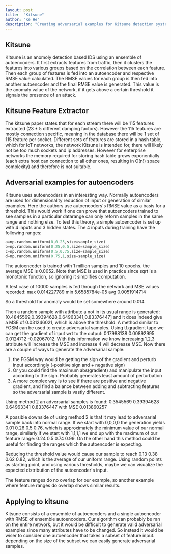 ```yaml
---
layout: post
title:  "Kitsune"
author: "Ke He"
description: "Creating adversarial examples for Kitsune detection system"
---
```


## Kitsune

Kitsune is an anomoly detection based IDS using an ensemble of autoencoders. It first extracts features from traffic, then it clusters the features into various groups based on the correlation between each feature. Then each group of features is fed into an autoencoder and respective RMSE value calculated. The RMSE values for each group is then fed into another autoencoder and the final RMSE value is generated. This value is the anomaly value of the network, if it gets above a certain threshold it signals the presence of an attack.

## Kitsune Feature Extractor

The kitsune paper states that for each stream there will be 115 features extracted (23 \* 5 different damping factors). However the 115 features are mostly connection specific, meaning in the database there will be 1 set of 115 feature per socket. Different sets of features are stored in a hash table, which for IoT networks, the network Kitsune is intended for, there will likely not be too much sockets and ip addresses. However for enterprise networks the memory required for storing hash table grows exponentially (each extra host can connection to all other ones, resulting in O(n!) space complexity) and therefore is not suitable.

## Adversarial examples for autoencoders

Kitsune uses autoencoders in an interesting way. Normally autoencoders are used for dimensionality reduction of input or generation of similar examples. Here the authors use autoencoders's RMSE value as a basis for a threshold. This would work if one can prove that autoencoders trained to see samples in a particular datarange can only reform samples in the same range and nothing else. To test this theory, a simple autoencoder is set up with 4 inputs and 3 hidden states. The 4 inputs during training have the following ranges:

```python
a=np.random.uniform(0,0.25,size=sample_size)
b=np.random.uniform(0.25,0.5,size=sample_size)
c=np.random.uniform(0.5,0.75,size=sample_size)
d=np.random.uniform(0.75,1,size=sample_size)
```

The autoencoder is trained with 1 million samples and 10 epochs. the average MSE is 0.0052. Note that MSE is used in practice since sqrt is a monotonic function, so ignoring it simplifies computation.

A test case of 10000 samples is fed through the network and MSE values recorded:
max 0.014227789
min 5.6585784e-05
avg 0.0051914714

So a threshold for anomaly would be set somewhere around 0.014

Then a random sample with attribute a not in its usual range is generated:
[0.4845569,0.39394628,0.64963341,0.83376447]
and it does indeed give a MSE of 0.031246021, which is above the threshold. A method similar to FGSM can be used to create adversarial samples. Using tf.gradient tape we can get the gradient of input wrt to the output:  0.17988138  0.00892995  0.0124712  -0.02067012. With this information we know increasing 1,2,3 attribute will increase the MSE and increase 4 will decrease MSE. Now there are a couple of ways to generate the adversarial sample:

1.  the FGSM way would be getting the sign of the gradient and perturb input accordingly (-positive sign and + negative sign)
2.  Or you could find the maximum abs(gradient) and manipulate the input according to the sign. Probably generates least amount of perturbation
3.  A more complex way is to see if there are positive and negative gradient, and find a balance between adding and subtracting features so the adversarial sample is vastly different.

Using method 2 an adversarial samples is found:
0.3545569  0.39394628 0.64963341 0.83376447
with MSE 0.013860257

A possible downside of using method 2 is that it may lead to adversarial sample back into normal range. If we start with 0,0,0,0 the generation yields 0.01 0.26 0.5  0.76, which is approximately the minimum value of our normal range, similarly if we start with 1,1,1,1 we end up with the maximum of our feature range: 0.24 0.5  0.74 0.99. On the other hand this method could be useful for finding the ranges which the autoencoder is expecting.

Reducing the threshold value would cause our sample to reach 0.13 0.38 0.62 0.82, which is the average of our uniform range. Using random points as starting point, and using various thresholds, maybe we can visualize the expected distribution of the autoencoder's input.

The feature ranges do no overlap for our example, so another example where feature ranges do overlap shows similar results.

## Applying to kitsune

Kitsune consists of a ensemble of autoencoders and a single autoencoder with RMSE of ensemble autoencoders. Our algorithm can probably be ran on the entire network, but it would be difficult to generate valid adversarial examples since many attributes have to be changed. So instead it would be wiser to consider one autoencoder that takes a subset of feature input. depending on the size of the subset we can easily generate adversarial samples.
